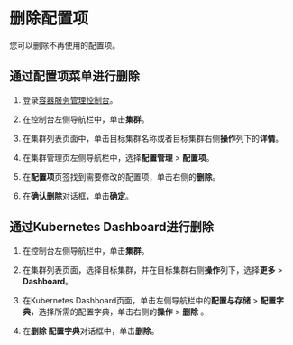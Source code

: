 # 删除配置项

您可以删除不再使用的配置项。

## 通过配置项菜单进行删除

1.  登录[容器服务管理控制台](https://cs.console.aliyun.com)。

2.  在控制台左侧导航栏中，单击**集群**。

3.  在集群列表页面中，单击目标集群名称或者目标集群右侧**操作**列下的**详情**。

4.  在集群管理页左侧导航栏中，选择**配置管理** \> **配置项**。

5.  在**配置项**页签找到需要修改的配置项，单击右侧的**删除**。

6.  在**确认删除**对话框，单击**确定**。


## 通过Kubernetes Dashboard进行删除

1.  在控制台左侧导航栏中，单击**集群**。

2.  在集群列表页面，选择目标集群，并在目标集群右侧**操作**列下，选择**更多** \> **Dashboard**。

3.  在Kubernetes Dashboard页面，单击左侧导航栏中的**配置与存储** \> **配置字典**，选择所需的配置字典，单击右侧的**操作** \> **删除** 。

4.  在**删除 配置字典**对话框中，单击**删除**。


